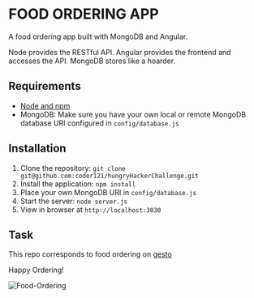 # FOOD ORDERING APP

A food ordering app built with MongoDB and Angular. 

Node provides the RESTful API. Angular provides the frontend and accesses the API. MongoDB stores like a hoarder.

## Requirements

- [Node and npm](http://nodejs.org)
- MongoDB: Make sure you have your own local or remote MongoDB database URI configured in `config/database.js`

## Installation

1. Clone the repository: `git clone git@github.com:coder121/hungryHackerChallenge.git`
2. Install the application: `npm install`
3. Place your own MongoDB URI in `config/database.js`
3. Start the server: `node server.js`
4. View in browser at `http://localhost:3030`

## Task

This repo corresponds to food ordering on [gesto](https://stackedit.io/viewer#!url=https://drive.google.com/uc?id=0BzhyPB16kZZ0dnlxU1lKckRMVDQ)



Happy Ordering!

![Food-Ordering](http://imgur.com/zaMvOt6)

